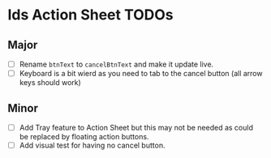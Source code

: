 # Ids Action Sheet TODOs

## Major

- [ ] Rename `btnText` to `cancelBtnText` and make it update live.
- [ ] Keyboard is a bit wierd as you need to tab to the cancel button (all arrow keys should work)

## Minor

- [ ] Add Tray feature to Action Sheet but this may not be needed as could be replaced by floating action buttons.
- [ ] Add visual test for having no cancel button.
